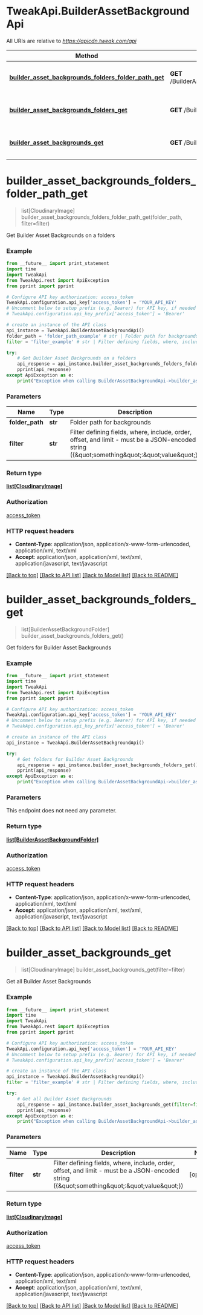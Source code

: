 # TweakApi.BuilderAssetBackgroundApi

All URIs are relative to *https://apicdn.tweak.com/api*

Method | HTTP request | Description
------------- | ------------- | -------------
[**builder_asset_backgrounds_folders_folder_path_get**](BuilderAssetBackgroundApi.md#builder_asset_backgrounds_folders_folder_path_get) | **GET** /BuilderAsset/backgrounds/folders/{folderPath} | Get Builder Asset Backgrounds on a folders
[**builder_asset_backgrounds_folders_get**](BuilderAssetBackgroundApi.md#builder_asset_backgrounds_folders_get) | **GET** /BuilderAsset/backgrounds/folders | Get folders for Builder Asset Backgrounds
[**builder_asset_backgrounds_get**](BuilderAssetBackgroundApi.md#builder_asset_backgrounds_get) | **GET** /BuilderAsset/backgrounds | Get all Builder Asset Backgrounds


# **builder_asset_backgrounds_folders_folder_path_get**
> list[CloudinaryImage] builder_asset_backgrounds_folders_folder_path_get(folder_path, filter=filter)

Get Builder Asset Backgrounds on a folders

### Example 
```python
from __future__ import print_statement
import time
import TweakApi
from TweakApi.rest import ApiException
from pprint import pprint

# Configure API key authorization: access_token
TweakApi.configuration.api_key['access_token'] = 'YOUR_API_KEY'
# Uncomment below to setup prefix (e.g. Bearer) for API key, if needed
# TweakApi.configuration.api_key_prefix['access_token'] = 'Bearer'

# create an instance of the API class
api_instance = TweakApi.BuilderAssetBackgroundApi()
folder_path = 'folder_path_example' # str | Folder path for backgrounds
filter = 'filter_example' # str | Filter defining fields, where, include, order, offset, and limit - must be a JSON-encoded string ({\"something\":\"value\"}) (optional)

try: 
    # Get Builder Asset Backgrounds on a folders
    api_response = api_instance.builder_asset_backgrounds_folders_folder_path_get(folder_path, filter=filter)
    pprint(api_response)
except ApiException as e:
    print("Exception when calling BuilderAssetBackgroundApi->builder_asset_backgrounds_folders_folder_path_get: %s\n" % e)
```

### Parameters

Name | Type | Description  | Notes
------------- | ------------- | ------------- | -------------
 **folder_path** | **str**| Folder path for backgrounds | 
 **filter** | **str**| Filter defining fields, where, include, order, offset, and limit - must be a JSON-encoded string ({\&quot;something\&quot;:\&quot;value\&quot;}) | [optional] 

### Return type

[**list[CloudinaryImage]**](CloudinaryImage.md)

### Authorization

[access_token](../README.md#access_token)

### HTTP request headers

 - **Content-Type**: application/json, application/x-www-form-urlencoded, application/xml, text/xml
 - **Accept**: application/json, application/xml, text/xml, application/javascript, text/javascript

[[Back to top]](#) [[Back to API list]](../README.md#documentation-for-api-endpoints) [[Back to Model list]](../README.md#documentation-for-models) [[Back to README]](../README.md)

# **builder_asset_backgrounds_folders_get**
> list[BuilderAssetBackgroundFolder] builder_asset_backgrounds_folders_get()

Get folders for Builder Asset Backgrounds

### Example 
```python
from __future__ import print_statement
import time
import TweakApi
from TweakApi.rest import ApiException
from pprint import pprint

# Configure API key authorization: access_token
TweakApi.configuration.api_key['access_token'] = 'YOUR_API_KEY'
# Uncomment below to setup prefix (e.g. Bearer) for API key, if needed
# TweakApi.configuration.api_key_prefix['access_token'] = 'Bearer'

# create an instance of the API class
api_instance = TweakApi.BuilderAssetBackgroundApi()

try: 
    # Get folders for Builder Asset Backgrounds
    api_response = api_instance.builder_asset_backgrounds_folders_get()
    pprint(api_response)
except ApiException as e:
    print("Exception when calling BuilderAssetBackgroundApi->builder_asset_backgrounds_folders_get: %s\n" % e)
```

### Parameters
This endpoint does not need any parameter.

### Return type

[**list[BuilderAssetBackgroundFolder]**](BuilderAssetBackgroundFolder.md)

### Authorization

[access_token](../README.md#access_token)

### HTTP request headers

 - **Content-Type**: application/json, application/x-www-form-urlencoded, application/xml, text/xml
 - **Accept**: application/json, application/xml, text/xml, application/javascript, text/javascript

[[Back to top]](#) [[Back to API list]](../README.md#documentation-for-api-endpoints) [[Back to Model list]](../README.md#documentation-for-models) [[Back to README]](../README.md)

# **builder_asset_backgrounds_get**
> list[CloudinaryImage] builder_asset_backgrounds_get(filter=filter)

Get all Builder Asset Backgrounds

### Example 
```python
from __future__ import print_statement
import time
import TweakApi
from TweakApi.rest import ApiException
from pprint import pprint

# Configure API key authorization: access_token
TweakApi.configuration.api_key['access_token'] = 'YOUR_API_KEY'
# Uncomment below to setup prefix (e.g. Bearer) for API key, if needed
# TweakApi.configuration.api_key_prefix['access_token'] = 'Bearer'

# create an instance of the API class
api_instance = TweakApi.BuilderAssetBackgroundApi()
filter = 'filter_example' # str | Filter defining fields, where, include, order, offset, and limit - must be a JSON-encoded string ({\"something\":\"value\"}) (optional)

try: 
    # Get all Builder Asset Backgrounds
    api_response = api_instance.builder_asset_backgrounds_get(filter=filter)
    pprint(api_response)
except ApiException as e:
    print("Exception when calling BuilderAssetBackgroundApi->builder_asset_backgrounds_get: %s\n" % e)
```

### Parameters

Name | Type | Description  | Notes
------------- | ------------- | ------------- | -------------
 **filter** | **str**| Filter defining fields, where, include, order, offset, and limit - must be a JSON-encoded string ({\&quot;something\&quot;:\&quot;value\&quot;}) | [optional] 

### Return type

[**list[CloudinaryImage]**](CloudinaryImage.md)

### Authorization

[access_token](../README.md#access_token)

### HTTP request headers

 - **Content-Type**: application/json, application/x-www-form-urlencoded, application/xml, text/xml
 - **Accept**: application/json, application/xml, text/xml, application/javascript, text/javascript

[[Back to top]](#) [[Back to API list]](../README.md#documentation-for-api-endpoints) [[Back to Model list]](../README.md#documentation-for-models) [[Back to README]](../README.md)

